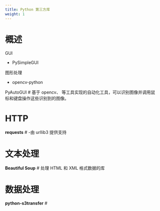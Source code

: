 ```yaml
---
title: Python 第三方库
weight: 1
---
```


# 概述

GUI

- PySimpleGUI

图形处理

- opencv-python

PyAutoGUI # 基于 opencv、 等工具实现的自动化工具，可以识别图像并调用鼠标和键盘操作这些识别到的图像。

# HTTP

**requests** # -由 urllib3 提供支持

# 文本处理

**Beautiful Soup** # 处理 HTML 和 XML 格式数据的库

# 数据处理

**python-s3transfer** #
